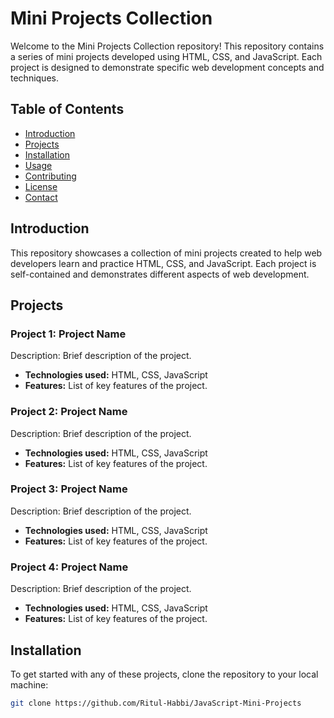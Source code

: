 # Mini Projects Collection

Welcome to the Mini Projects Collection repository! This repository contains a series of mini projects developed using HTML, CSS, and JavaScript. Each project is designed to demonstrate specific web development concepts and techniques.

## Table of Contents

- [Introduction](#introduction)
- [Projects](#projects)
- [Installation](#installation)
- [Usage](#usage)
- [Contributing](#contributing)
- [License](#license)
- [Contact](#contact)

## Introduction

This repository showcases a collection of mini projects created to help web developers learn and practice HTML, CSS, and JavaScript. Each project is self-contained and demonstrates different aspects of web development.

## Projects

### Project 1: Project Name

Description: Brief description of the project.

- **Technologies used:** HTML, CSS, JavaScript
- **Features:** List of key features of the project.

### Project 2: Project Name

Description: Brief description of the project.

- **Technologies used:** HTML, CSS, JavaScript
- **Features:** List of key features of the project.

### Project 3: Project Name

Description: Brief description of the project.

- **Technologies used:** HTML, CSS, JavaScript
- **Features:** List of key features of the project.

### Project 4: Project Name

Description: Brief description of the project.

- **Technologies used:** HTML, CSS, JavaScript
- **Features:** List of key features of the project.

## Installation

To get started with any of these projects, clone the repository to your local machine:

```sh
git clone https://github.com/Ritul-Habbi/JavaScript-Mini-Projects
